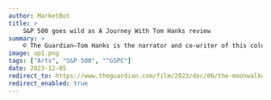 ```yaml
---
author: MarketBot
title: >
    S&P 500 goes wild as A Journey With Tom Hanks review
summary: >
    © The Guardian—Tom Hanks is the narrator and co-writer of this colossal and immersive multimedia family entertainment event or next-level school trip, about Nasa’s historic Apollo moon landings and the planned new Artemis missions. It’s taking place at Lightroom, the innovative new digital art performance venue at London’s Kings Cross – recently the site of <a href="https://amp.theguardian.com/artanddesign/2023/feb/21/david-hockney-bigger-and-closer-review-immersive-exhibition-lightroom">Bigger And Closer</a>, an immersive show about David Hockney.<br><br>With the audience gathered in the darkened arena-type area, seated on little upholstered double-stools dotted about, Tom Hanks’s likably folksy and nerdily enthusiastic voiceover booms out telling us that this floor space is the size of Mission Control, Houston. Soon, gobsmackingly huge photo images of the moon’s surface and our own planet Earth are flashed up around the walls, also great film footage of the astronauts bouncing and floating, and all with the cathedral vastness and crystal clarity that they have probably always deserved but never before got from TV screens or even movie screens.
image: up1.png
tags: ["Arts", "S&P 500", "^GSPC"]
date: 2023-12-05
redirect_to: https://www.theguardian.com/film/2023/dec/06/the-moonwalkers-a-journey-with-tom-hanks-review-a-gobsmackingly-huge-space-spectacle
redirect_enabled: true
---
```

